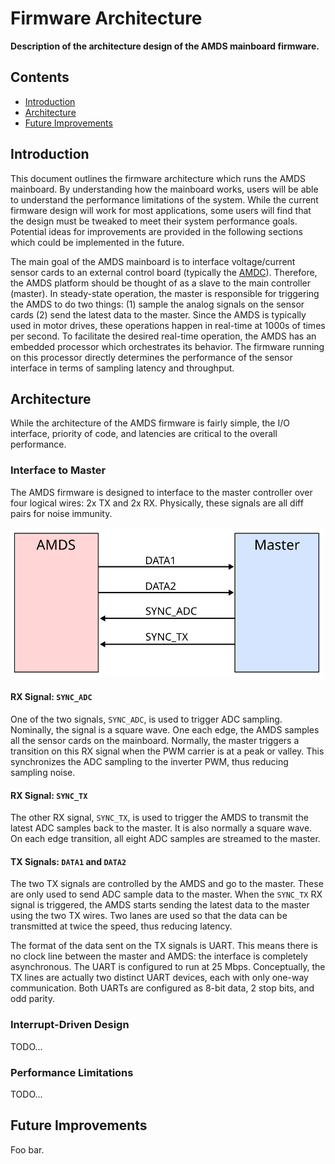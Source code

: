 # Firmware Architecture

**Description of the architecture design of the AMDS mainboard firmware.**

## Contents

- [Introduction](#introduction)
- [Architecture](#architecture)
- [Future Improvements](#future-improvements)

## Introduction

This document outlines the firmware architecture which runs the AMDS mainboard. By understanding how the mainboard works, users will be able to understand the performance limitations of the system. While the current firmware design will work for most applications, some users will find that the design must be tweaked to meet their system performance goals. Potential ideas for improvements are provided in the following sections which could be implemented in the future.

The main goal of the AMDS mainboard is to interface voltage/current sensor cards to an external control board (typically the [AMDC](https://amdc.dev/)). Therefore, the AMDS platform should be thought of as a slave to the main controller (master). In steady-state operation, the master is responsible for triggering the AMDS to do two things: (1) sample the analog signals on the sensor cards (2) send the latest data to the master. Since the AMDS is typically used in motor drives, these operations happen in real-time at 1000s of times per second. To facilitate the desired real-time operation, the AMDS has an embedded processor which orchestrates its behavior. The firmware running on this processor directly determines the performance of the sensor interface in terms of sampling latency and throughput.

## Architecture

While the architecture of the AMDS firmware is fairly simple, the I/O interface, priority of code, and latencies are critical to the overall performance.

### Interface to Master

The AMDS firmware is designed to interface to the master controller over four logical wires: 2x TX and 2x RX. Physically, these signals are all diff pairs for noise immunity.

<img src="./images/firmware_arch_interface.svg" width="500" />

#### RX Signal: `SYNC_ADC`

One of the two signals, `SYNC_ADC`, is used to trigger ADC sampling. Nominally, the signal is a square wave. One each edge, the AMDS samples all the sensor cards on the mainboard. Normally, the master triggers a transition on this RX signal when the PWM carrier is at a peak or valley. This synchronizes the ADC sampling to the inverter PWM, thus reducing sampling noise.

#### RX Signal: `SYNC_TX`

The other RX signal, `SYNC_TX`, is used to trigger the AMDS to transmit the latest ADC samples back to the master. It is also normally a square wave. On each edge transition, all eight ADC samples are streamed to the master.

#### TX Signals: `DATA1` and `DATA2`

The two TX signals are controlled by the AMDS and go to the master. These are only used to send ADC sample data to the master. When the `SYNC_TX` RX signal is triggered, the AMDS starts sending the latest data to the master using the two TX wires. Two lanes are used so that the data can be transmitted at twice the speed, thus reducing latency.

The format of the data sent on the TX signals is UART. This means there is no clock line between the master and AMDS: the interface is completely asynchronous. The UART is configured to run at 25 Mbps. Conceptually, the TX lines are actually two distinct UART devices, each with only one-way communication. Both UARTs are configured as 8-bit data, 2 stop bits, and odd parity.

### Interrupt-Driven Design

TODO...

### Performance Limitations

TODO...

## Future Improvements

Foo bar.
